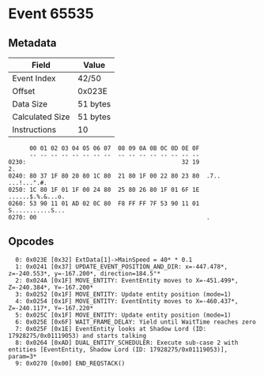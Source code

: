 # Event 65535

## Metadata

| Field           | Value    |
|-----------------|----------|
| Event Index     | 42/50    |
| Offset          | 0x023E   |
| Data Size       | 51 bytes |
| Calculated Size | 51 bytes |
| Instructions    | 10       |

```
      00 01 02 03 04 05 06 07  08 09 0A 0B 0C 0D 0E 0F
      -- -- -- -- -- -- -- --  -- -- -- -- -- -- -- --
0230:                                            32 19                2.
0240: 80 37 1F 80 20 80 1C 80  21 80 1F 00 22 80 23 80  .7.. ...!...".#.
0250: 1C 80 1F 01 1F 00 24 80  25 80 26 80 1F 01 6F 1E  ......$.%.&...o.
0260: 53 90 11 01 AD 02 0C 80  F8 FF FF 7F 53 90 11 01  S...........S...
0270: 00                                                .               
```

## Opcodes

```
  0: 0x023E [0x32] ExtData[1]->MainSpeed = 40* * 0.1
  1: 0x0241 [0x37] UPDATE_EVENT_POSITION_AND_DIR: x=-447.478*, z=-240.553*, y=-167.200*, direction=184.5°*
  2: 0x024A [0x1F] MOVE_ENTITY: EventEntity moves to X=-451.499*, Z=-240.384*, Y=-167.200*
  3: 0x0252 [0x1F] MOVE_ENTITY: Update entity position (mode=1)
  4: 0x0254 [0x1F] MOVE_ENTITY: EventEntity moves to X=-460.437*, Z=-240.117*, Y=-167.220*
  5: 0x025C [0x1F] MOVE_ENTITY: Update entity position (mode=1)
  6: 0x025E [0x6F] WAIT_FRAME_DELAY: Yield until WaitTime reaches zero
  7: 0x025F [0x1E] EventEntity looks at Shadow Lord (ID: 17928275/0x01119053) and starts talking
  8: 0x0264 [0xAD] DUAL_ENTITY_SCHEDULER: Execute sub-case 2 with entities [EventEntity, Shadow Lord (ID: 17928275/0x01119053)], param=3*
  9: 0x0270 [0x00] END_REQSTACK()
```
